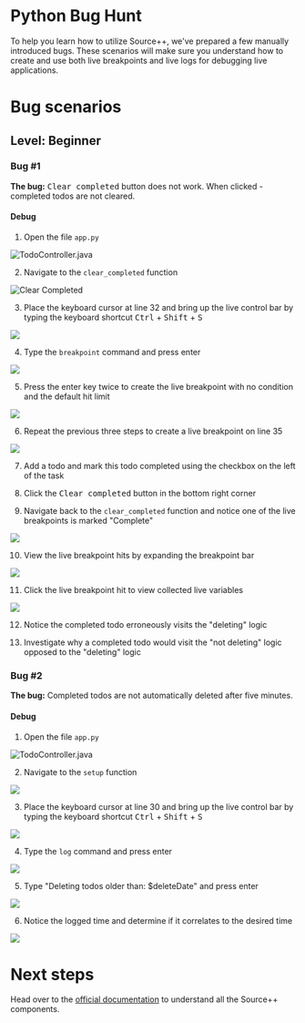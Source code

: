 # Python Bug Hunt

To help you learn how to utilize Source++, we've prepared a few manually introduced bugs.
These scenarios will make sure you understand how to create and use both live breakpoints and live logs for debugging live applications.

# Bug scenarios

## Level: Beginner

### Bug #1

**The bug:** <kbd>Clear completed</kbd> button does not work. When clicked - completed todos are not cleared.

#### Debug

1. Open the file `app.py`

![TodoController.java](img/screenshots/code_location.png)

2. Navigate to the `clear_completed` function

![Clear Completed](./img/screenshots/clear_completed_code.png)

3. Place the keyboard cursor at line 32 and bring up the live control bar by typing the keyboard shortcut <kbd>Ctrl</kbd> + <kbd>Shift</kbd> + <kbd>S</kbd>

![](./img/screenshots/line_32_control_bar.png)

4. Type the `breakpoint` command and press enter

![](./img/screenshots/line_32_breakpoint_command.png)

5. Press the enter key twice to create the live breakpoint with no condition and the default hit limit

![](./img/screenshots/line_32_breakpoint.png)

6. Repeat the previous three steps to create a live breakpoint on line 35

![](./img/screenshots/line_34_breakpoint.png)

7. Add a todo and mark this todo completed using the checkbox on the left of the task

8. Click the <kbd>Clear completed</kbd> button in the bottom right corner

9. Navigate back to the `clear_completed` function and notice one of the live breakpoints is marked "Complete"

![](./img/screenshots/line_34_breakpoint_hit.png)

10. View the live breakpoint hits by expanding the breakpoint bar

![](./img/screenshots/line_34_breakpoint_json.png)

11. Click the live breakpoint hit to view collected live variables

![](./img/screenshots/line_34_breakpoint_data.png)

12. Notice the completed todo erroneously visits the "deleting" logic

13. Investigate why a completed todo would visit the "not deleting" logic opposed to the "deleting" logic

### Bug #2

**The bug:** Completed todos are not automatically deleted after five minutes.

#### Debug

1. Open the file `app.py`

![TodoController.java](img/screenshots/code_location.png)

2. Navigate to the `setup` function

![](./img/screenshots/setup_function.png)

3. Place the keyboard cursor at line 30 and bring up the live control bar by typing the keyboard shortcut <kbd>Ctrl</kbd> + <kbd>Shift</kbd> + <kbd>S</kbd>

![](./img/screenshots/control_bar.png)

4. Type the `log` command and press enter

![](./img/screenshots/add_live_log.png)

5. Type "Deleting todos older than: $deleteDate" and press enter

![](./img/screenshots/live_log_message.png)

6. Notice the logged time and determine if it correlates to the desired time

![](./img/screenshots/live_logging.png)

# Next steps

Head over to the [official documentation](https://docs.sourceplusplus.com/) to understand all the Source++ components.
